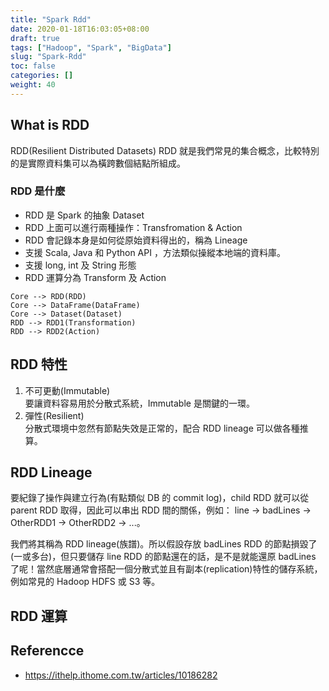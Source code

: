 ```yaml
---
title: "Spark Rdd"
date: 2020-01-18T16:03:05+08:00
draft: true
tags: ["Hadoop", "Spark", "BigData"]
slug: "Spark-Rdd"
toc: false
categories: []
weight: 40
---
```


## What is RDD

RDD(Resilient Distributed Datasets)
RDD 就是我們常見的集合概念，比較特別的是實際資料集可以為橫跨數個結點所組成。

### RDD 是什麼

- RDD 是 Spark 的抽象 Dataset
- RDD 上面可以進行兩種操作：Transfromation & Action
- RDD 會記錄本身是如何從原始資料得出的，稱為 Lineage
- 支援 Scala, Java 和 Python API ，方法類似操縱本地端的資料庫。
- 支援 long, int 及 String 形態
- RDD 運算分為 Transform 及 Action

```mermaid
Core --> RDD(RDD)
Core --> DataFrame(DataFrame)
Core --> Dataset(Dataset)
RDD --> RDD1(Transformation)
RDD --> RDD2(Action)
```

## RDD 特性

1. 不可更動(Immutable)  
   要讓資料容易用於分散式系統，Immutable 是關鍵的一環。
2. 彈性(Resilient)  
   分散式環境中忽然有節點失效是正常的，配合 RDD lineage 可以做各種推算。

## RDD Lineage

要紀錄了操作與建立行為(有點類似 DB 的 commit log)，child RDD 就可以從 parent RDD 取得，因此可以串出 RDD 間的關係，例如： line -> badLines -> OtherRDD1 -> OtherRDD2 -> ...。

我們將其稱為 RDD lineage(族譜)。所以假設存放 badLines RDD 的節點損毀了(一或多台)，但只要儲存 line RDD 的節點還在的話，是不是就能還原 badLines 了呢！當然底層通常會搭配一個分散式並且有副本(replication)特性的儲存系統，例如常見的 Hadoop HDFS 或 S3 等。

## RDD 運算

## Referencce

- <https://ithelp.ithome.com.tw/articles/10186282>
